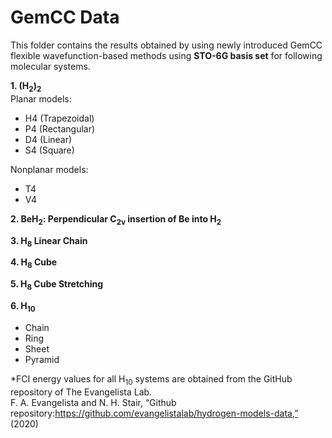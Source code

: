 # GemCC Data

This folder contains the results obtained by using newly introduced GemCC flexible wavefunction-based 
methods using **STO-6G basis set** for following molecular systems. 

**1. (H<sub>2</sub>)<sub>2</sub>**   
Planar models:     
  - H4 (Trapezoidal)
  - P4 (Rectangular)
  - D4 (Linear)
  - S4 (Square)  
  
Nonplanar models:    
  - T4
  - V4

**2. BeH<sub>2</sub>: Perpendicular C<sub>2v</sub> insertion of Be into H<sub>2</sub>**

**3. H<sub>8</sub> Linear Chain**

**4. H<sub>8</sub> Cube**

**5. H<sub>8</sub> Cube Stretching**

**6. H<sub>10</sub>**
  - Chain
  - Ring
  - Sheet
  - Pyramid

*FCI energy values for all H<sub>10</sub> systems are obtained from the GitHub repository of The Evangelista Lab.     
F.   A.   Evangelista   and   N.   H.   Stair,   “Github   repository:https://github.com/evangelistalab/hydrogen-models-data,” (2020)


